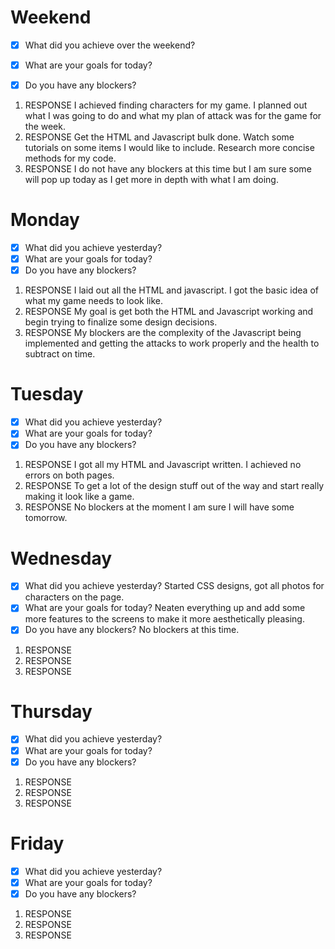 # Weekend
- [x] What did you achieve over the weekend?

- [x] What are your goals for today?

- [x] Do you have any blockers?

1. RESPONSE
I achieved finding characters for my game. I planned out what I was going to do and what my plan of attack was for the game for the week.
2. RESPONSE
Get the HTML and Javascript bulk done. Watch some tutorials on some items I would like to include. Research more concise methods for my code.
3. RESPONSE
I do not have any blockers at this time but I am sure some will pop up today as I get more in depth with what I am doing.
# Monday
- [x] What did you achieve yesterday?
- [x] What are your goals for today?
- [x] Do you have any blockers?
1. RESPONSE
I laid out all the HTML and javascript. I got the basic idea of what my game needs to look like. 
2. RESPONSE
My goal is get both the HTML and Javascript working and begin trying to finalize some design decisions.
3. RESPONSE
My blockers are the complexity of the Javascript being implemented and getting the attacks to work properly and the health to subtract on time.

# Tuesday
- [x] What did you achieve yesterday?
- [x] What are your goals for today?
- [x] Do you have any blockers?
1. RESPONSE
I got all my HTML and Javascript written. I achieved no errors on both pages.
2. RESPONSE
To get a lot of the design stuff out of the way and start really making it look like a game.
3. RESPONSE
No blockers at the moment I am sure I will have some tomorrow.

# Wednesday
- [x] What did you achieve yesterday?
Started CSS designs, got all photos for characters on the page.
- [x] What are your goals for today?
Neaten everything up and add some more features to the screens to make it more aesthetically pleasing. 
- [x] Do you have any blockers?
No blockers at this time.
1. RESPONSE
2. RESPONSE
3. RESPONSE

# Thursday
- [x] What did you achieve yesterday?
- [x] What are your goals for today?
- [x] Do you have any blockers?
1. RESPONSE
2. RESPONSE
3. RESPONSE

# Friday
- [x] What did you achieve yesterday?
- [x] What are your goals for today?
- [x] Do you have any blockers?
1. RESPONSE
2. RESPONSE
3. RESPONSE


